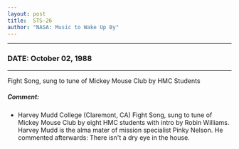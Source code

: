 ```yaml
---
layout: post
title:  STS-26
author: "NASA: Music to Wake Up By"
---
```


----
### DATE: October 02, 1988
----
Fight Song, sung to tune of Mickey Mouse Club by HMC Students

##### Comment:
* Harvey Mudd College (Claremont, CA) Fight Song, sung to tune of Mickey Mouse Club by eight HMC students with intro by Robin Williams. Harvey Mudd is the alma mater of mission specialist Pinky Nelson. He commented afterwards: There isn't a dry eye in the house.
